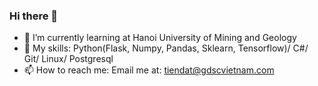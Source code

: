 ### Hi there 👋

- 🔭 I’m currently learning at Hanoi University of Mining and Geology
- 🌱 My skills: Python(Flask, Numpy, Pandas, Sklearn, Tensorflow)/ C#/ Git/ Linux/ Postgresql
- 📫 How to reach me: Email me at: tiendat@gdscvietnam.com
<!-- - 👯 I’m looking to collaborate on improving my libraries -->

